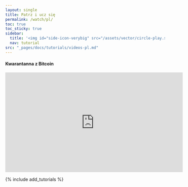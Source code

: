 ```yaml
---
layout: single
title: Patrz i ucz się
permalink: /watch/pl/
toc: true
toc_sticky: true
sidebar:
  title: '<img id="side-icon-verybig" src="/assets/vector/circle-play.svg"/>Tutoriale'
  nav: tutorial
src: "_pages/docs/tutorials/videos-pl.md"
---
```


#### Kwarantanna z Bitcoin
<iframe width="560" height="315" src="https://www.youtube.com/embed/aeSwBYiuEmc?start=2120" title="YouTube video player" frameborder="0" allow="accelerometer; autoplay; clipboard-write; encrypted-media; gyroscope; picture-in-picture" allowfullscreen></iframe>

{% include add_tutorials %}